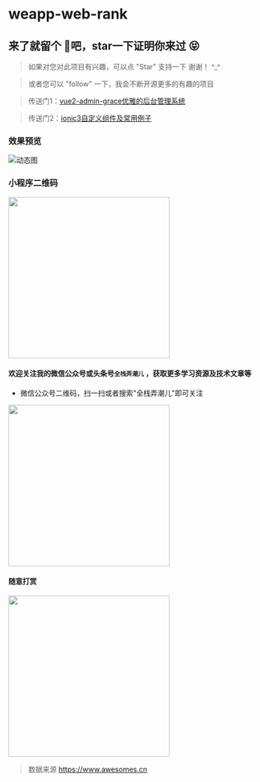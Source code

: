 # weapp-web-rank

## 来了就留个 :feet:吧，star一下证明你来过  :stuck_out_tongue_closed_eyes:

>  如果对您对此项目有兴趣，可以点 "Star" 支持一下 谢谢！ ^_^

>  或者您可以 "follow" 一下，我会不断开源更多的有趣的项目

>  传送门1：[vue2-admin-grace优雅的后台管理系统](https://github.com/Alex-0407/vue2-admin-grace)

>  传送门2：[ionic3自定义组件及常用例子](https://github.com/alex-0407/ionic3-awesome)

### 效果预览

![动态图](https://github.com/alex-0407/weapp-web-rank/blob/master/images/weapp-web-rank.gif?raw=true)

### 小程序二维码

<img src="https://github.com/alex-0407/weapp-web-rank/blob/master/images/gh_web-rank.jpg" width="320px" style="display:inline;">

#### 欢迎关注我的微信公众号或头条号`全栈弄潮儿` ，获取更多学习资源及技术文章等

* 微信公众号二维码，扫一扫或者搜索"全栈弄潮儿"即可关注

<img src="https://github.com/alex-0407/weapp-web-rank/blob/master/images/qrcode.png" width="320px" style="display:inline;">

#### 随意打赏

<img src="https://github.com/alex-0407/vue2-admin-grace/blob/develop/assets/images/%E8%B5%9E%E8%B5%8F%E7%A0%812.jpg" width="320px" style="display:inline;">

> 数据来源 https://www.awesomes.cn
